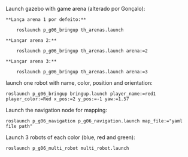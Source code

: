 Launch gazebo with game arena (alterado por Gonçalo):

    **Lança arena 1 por defeito:**

        roslaunch p_g06_bringup th_arenas.launch 

    **Lançar arena 2:**

        roslaunch p_g06_bringup th_arenas.launch arena:=2

    **Lançar arena 3:**

        roslaunch p_g06_bringup th_arenas.launch arena:=3


launch one robot with name, color, position and orientation:

    roslaunch p_g06_bringup bringup.launch player_name:=red1 player_color:=Red x_pos:=2 y_pos:=-1 yaw:=1.57

Launch the navigation node for mapping:

    roslaunch p_g06_navigation p_g06_navigation.launch map_file:="yaml file path"
    
Launch 3 robots of each color (blue, red and green):
    
    roslaunch p_g06_multi_robot multi_robot.launch
